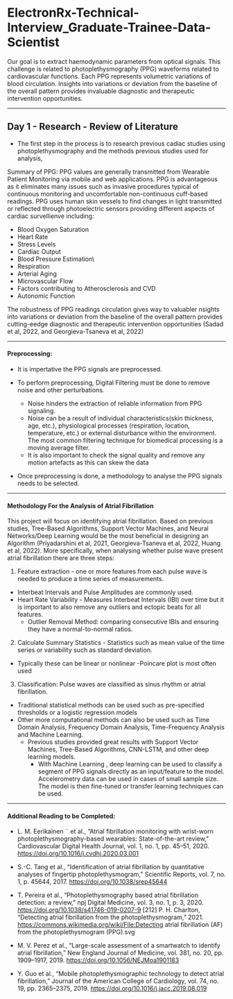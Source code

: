 # ElectronRx-Technical-Interview_Graduate-Trainee-Data-Scientist
Our goal is to extract haemodynamic parameters from optical signals. This challenge is
related to photoplethysmography (PPG) waveforms related to cardiovascular functions.
Each PPG represents volumetric variations of blood circulation. Insights into variations
or deviation from the baseline of the overall pattern provides invaluable diagnostic and
therapeutic intervention opportunities.

_________________________________________________________________________________________________________________
## Day 1 - Research - Review of Literature
- The first step in the process is to research previous cadiac studies using photoplethysmography and the methods previous studies used for analysis, 

Summary of PPG: PPG values are generally transmitted from Wearable Patient Monitoring via mobile and web applications. PPG is advantageous as it eliminates many issues such as invasive procedures typical of continuous monitoring and uncomfortable non-continuous cuff-based readings. PPG uses human skin vessels to find changes in light transmitted or reflected through photoelectric sensors providing different aspects of cardiac survellienve including: 
- Blood Oxygen Saturation
- Heart Rate
- Stress Levels
- Cardiac Output
- Blood Pressure Estimation\
- Respiration
- Arterial Aging
- Microvascular Flow
- Factors contributing to Atherosclerosis and CVD
- Autonomic Function

The robustness of PPG readings circulation gives way to valuabler nsights into variations
or deviation from the baseline of the overall pattern provides cutting-eedge diagnostic and
therapeutic intervention opportunities (Sadad et al, 2022, and Georgieva-Tsaneva et al, 2022)

---------------------------------------------------------------------------------------------------------------

#### Preprocessing: 
- It is impertative the PPG signals are preprocessed. 
- To perform preprocessing, Digital Filtering must be done to remove noise and other perturbations.
  - Noise hinders the extraction of reliable information from PPG signaling.
  - Noise can be a result of individual characteristics(skin thickness, age,  etc.), physiological processes (respiration, location, temperature, etc.) or external disturbance within the environment.  The most common filtering technique for biomedical processing is a moving average filter.
  - It is also important to check the signal quality and remove any motion artefacts as this can skew the data
  
  
- Once preprocessing is done, a methodology to analyse the PPG signals needs to be selected. 
---------------------------------------------------------------------------------------------------------------
#### Methodology For the Analysis of Atrial Fibrillation
 
This project will focus on identifying atrial fibrillation. Based on previous studies, Tree-Based Algorithms, Support Vector Machines, and Neural Networks/Deep Learning would be the most beneficial in designing an Algorithm (Priyadarshini et al, 2021, Georgieva-Tsaneva et al, 2022, Huang et al, 2022). More specifically, when analysing whether pulse wave present atrial fibrillation there are three steps:
1. Feature extraction - one or more features from each pulse wave is needed to produce a time series of measurements. 
- Interbeat Intervals and Pulse Amplitudes are commonly used. 
- Heart Rate Variability - Measures Interbeat Intervals (IBI) over time but it is important to also remove any outliers and ectopic beats for all features. 
  - Outlier Removal Method: comparing consecutive IBIs and ensuring they have a normal-to-normal ratios.
2. Calculate Summary Statistics - Statistics such as mean value of the time series or variability such as standard deviation. 
- Typically these can be linear or nonlinear
-Poincare plot is most often used
3. Classification: Pulse waves are classified as sinus rhythm or atrial fibrillation. 
- Traditional statistical methods can be used such as pre-specified thresholds or a logistic regression models
- Other more computational methods can also be used such as Time Domain Analysis, Frequency Domain Analysis, Time-Frequency Analysis and Machine Learning. 
  - Previous studies provided great results with Support Vector Machines, Tree-Based Algorithms, CNN-LSTM, and other deep learning models. 
      - With Machine Learning , deep learning can be used to classify a segment of PPG signals directly as an input/feature to the model. Accelerometry data can be used in cases of small sample size. The model is then fine-tuned or transfer learning techniques can be used. 
 -------------------------------------------------------------------------------------------------------------
 #### Additional Reading to be Completed:
 - L. M. Eerikainen ¨ et al., “Atrial fibrillation monitoring with wrist-worn photoplethysmography-based wearables: State-of-the-art review,” Cardiovascular Digital Health Journal, vol. 1, no. 1, pp. 45–51, 2020. https://doi.org/10.1016/j.cvdhj.2020.03.001  

- S.-C. Tang et al., “Identification of atrial fibrillation by quantitative analyses of fingertip photoplethysmogram,” Scientific Reports, vol. 7, no. 1, p. 45644, 2017. https://doi.org/10.1038/srep45644 

- T. Pereira et al., “Photoplethysmography based atrial fibrillation detection: a review,” npj Digital Medicine, vol. 3, no. 1, p. 3, 2020. https://doi.org/10.1038/s41746-019-0207-9 [212] P. H. Charlton, “Detecting atrial fibrillation from the photoplethysmogram,” 2021. https://commons.wikimedia.org/wiki/File:Detecting atrial fibrillation (AF) from the photoplethysmogram (PPG).svg  

- M. V. Perez et al., “Large-scale assessment of a smartwatch to identify atrial fibrillation,” New England Journal of Medicine, vol. 381, no. 20, pp. 1909–1917, 2019. https://doi.org/10.1056/NEJMoa1901183  

- Y. Guo et al., “Mobile photoplethysmographic technology to detect atrial fibrillation,” Journal of the American College of Cardiology, vol. 74, no. 19, pp. 2365–2375, 2019. https://doi.org/10.1016/j.jacc.2019.08.019  

  
      

